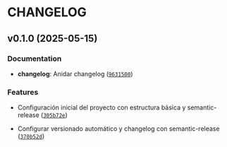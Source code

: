 # CHANGELOG


## v0.1.0 (2025-05-15)

### Documentation

- **changelog**: Anidar changelog
  ([`9631500`](https://github.com/alexsilvauam/AyED_SPEECH_IN_WEB/commit/9631500bd0907565f7277e3909d1f538b8b91298))

### Features

- Configuración inicial del proyecto con estructura básica y semantic-release
  ([`305b72e`](https://github.com/alexsilvauam/AyED_SPEECH_IN_WEB/commit/305b72e4200b0da5ba6a3a9b4aea6ce9ca4f836c))

- Configurar versionado automático y changelog con semantic-release
  ([`370b52d`](https://github.com/alexsilvauam/AyED_SPEECH_IN_WEB/commit/370b52dcd59616e1a4c7fc55ad6fe793c26a13db))

